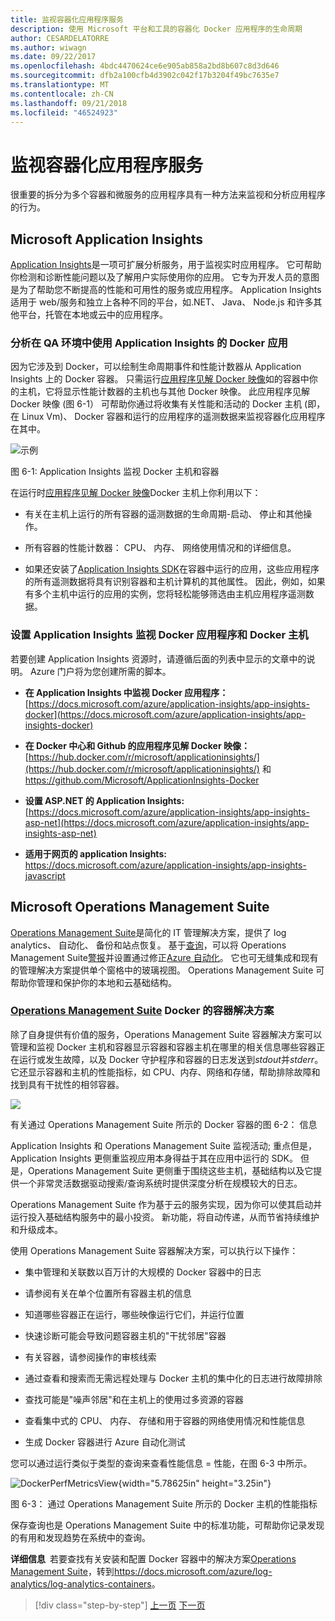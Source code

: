 ```yaml
---
title: 监视容器化应用程序服务
description: 使用 Microsoft 平台和工具的容器化 Docker 应用程序的生命周期
author: CESARDELATORRE
ms.author: wiwagn
ms.date: 09/22/2017
ms.openlocfilehash: 4bdc4470624ce6e905ab858a2bd8b607c8d3d646
ms.sourcegitcommit: dfb2a100cfb4d3902c042f17b3204f49bc7635e7
ms.translationtype: MT
ms.contentlocale: zh-CN
ms.lasthandoff: 09/21/2018
ms.locfileid: "46524923"
---
```

# <a name="monitor-containerized-application-services"></a>监视容器化应用程序服务

很重要的拆分为多个容器和微服务的应用程序具有一种方法来监视和分析应用程序的行为。

## <a name="microsoft-application-insights"></a>Microsoft Application Insights

[Application Insights](https://docs.microsoft.com/azure/application-insights/app-insights-overview)是一项可扩展分析服务，用于监视实时应用程序。 它可帮助你检测和诊断性能问题以及了解用户实际使用你的应用。 它专为开发人员的意图是为了帮助您不断提高的性能和可用性的服务或应用程序。 Application Insights 适用于 web/服务和独立上各种不同的平台，如.NET、 Java、 Node.js 和许多其他平台，托管在本地或云中的应用程序。

### <a name="analyzing-docker-apps-in-qa-environments-using-application-insights"></a>分析在 QA 环境中使用 Application Insights 的 Docker 应用

因为它涉及到 Docker，可以绘制生命周期事件和性能计数器从 Application Insights 上的 Docker 容器。 只需运行[应用程序见解 Docker 映像](https://hub.docker.com/r/microsoft/applicationinsights/)如的容器中你的主机，它将显示性能计数器的主机也与其他 Docker 映像。 此应用程序见解 Docker 映像 (图 6-1） 可帮助你通过将收集有关性能和活动的 Docker 主机 (即，在 Linux Vm)、 Docker 容器和运行的应用程序的遥测数据来监视容器化应用程序在其中。

![示例](./media/image1.png)

图 6-1: Application Insights 监视 Docker 主机和容器

在运行时[应用程序见解 Docker 映像](https://hub.docker.com/r/microsoft/applicationinsights/)Docker 主机上你利用以下：

-   有关在主机上运行的所有容器的遥测数据的生命周期-启动、 停止和其他操作。

-   所有容器的性能计数器： CPU、 内存、 网络使用情况和的详细信息。

-   如果还安装了[Application Insights SDK](https://docs.microsoft.com/azure/application-insights/app-insights-asp-net)在容器中运行的应用，这些应用程序的所有遥测数据将具有识别容器和主机计算机的其他属性。 因此，例如，如果有多个主机中运行的应用的实例，您将轻松能够筛选由主机应用程序遥测数据。

### <a name="setting-up-application-insights-to-monitor-docker-applications-and-docker-hosts"></a>设置 Application Insights 监视 Docker 应用程序和 Docker 主机

若要创建 Application Insights 资源时，请遵循后面的列表中显示的文章中的说明。 Azure 门户将为您创建所需的脚本。

-   **在 Application Insights 中监视 Docker 应用程序：**  [https://docs.microsoft.com/azure/application-insights/app-insights-docker](https://docs.microsoft.com/azure/application-insights/app-insights-docker)

-   **在 Docker 中心和 Github 的应用程序见解 Docker 映像：**  
[https://hub.docker.com/r/microsoft/applicationinsights/](https://hub.docker.com/r/microsoft/applicationinsights/) 和 <https://github.com/Microsoft/ApplicationInsights-Docker>

-   **设置 ASP.NET 的 Application Insights:**  
[https://docs.microsoft.com/azure/application-insights/app-insights-asp-net](https://docs.microsoft.com/azure/application-insights/app-insights-asp-net)

-   **适用于网页的 application Insights:**  
<https://docs.microsoft.com/azure/application-insights/app-insights-javascript>

## <a name="microsoft-operations-management-suite"></a>Microsoft Operations Management Suite

[Operations Management Suite](https://microsoft.com/oms)是简化的 IT 管理解决方案，提供了 log analytics、 自动化、 备份和站点恢复。 基于[查询](https://blogs.technet.microsoft.com/msoms/2016/01/21/easy-microsoft-operations-management-suite-search-queries/)，可以将 Operations Management Suite[警报](https://docs.microsoft.com/azure/operations-management-suite/operations-management-suite-monitoring-alerts)并设置通过修正[Azure 自动化](https://docs.microsoft.com/azure/automation/)。 它也可无缝集成和现有的管理解决方案提供单个窗格中的玻璃视图。 Operations Management Suite 可帮助你管理和保护你的本地和云基础结构。

### <a name="operations-management-suitehttpsmicrosoftcomoms-container-solution-for-docker"></a>[Operations Management Suite](https://microsoft.com/oms) Docker 的容器解决方案

除了自身提供有价值的服务，Operations Management Suite 容器解决方案可以管理和监视 Docker 主机和容器显示容器和容器主机在哪里的相关信息哪些容器正在运行或发生故障，以及 Docker 守护程序和容器的日志发送到*stdout*并*stderr*。 它还显示容器和主机的性能指标，如 CPU、内存、网络和存储，帮助排除故障和找到具有干扰性的相邻容器。

![](./media/image2.png)

有关通过 Operations Management Suite 所示的 Docker 容器的图 6-2： 信息

Application Insights 和 Operations Management Suite 监视活动; 重点但是，Application Insights 更侧重监视应用本身得益于其在应用中运行的 SDK。 但是，Operations Management Suite 更侧重于围绕这些主机，基础结构以及它提供一个非常灵活数据驱动搜索/查询系统时提供深度分析在规模较大的日志。

Operations Management Suite 作为基于云的服务实现，因为你可以使其启动并运行投入基础结构服务中的最小投资。 新功能，将自动传递，从而节省持续维护和升级成本。

使用 Operations Management Suite 容器解决方案，可以执行以下操作：

-   集中管理和关联数以百万计的大规模的 Docker 容器中的日志

-   请参阅有关在单个位置所有容器主机的信息

-   知道哪些容器正在运行，哪些映像运行它们，并运行位置

-   快速诊断可能会导致问题容器主机的"干扰邻居"容器

-   有关容器，请参阅操作的审核线索

-   通过查看和搜索而无需远程处理与 Docker 主机的集中化的日志进行故障排除

-   查找可能是"噪声邻居"和在主机上的使用过多资源的容器

-   查看集中式的 CPU、 内存、 存储和用于容器的网络使用情况和性能信息

-   生成 Docker 容器进行 Azure 自动化测试

您可以通过运行类似于类型的查询来查看性能信息 = 性能，在图 6-3 中所示。

![DockerPerfMetricsView](./media/image3.png){width="5.78625in" height="3.25in"}

图 6-3： 通过 Operations Management Suite 所示的 Docker 主机的性能指标

保存查询也是 Operations Management Suite 中的标准功能，可帮助你记录发现的有用和发现趋势在系统中的查询。

**详细信息** 若要查找有关安装和配置 Docker 容器中的解决方案[Operations Management Suite](https://microsoft.com/oms)，转到<https://docs.microsoft.com/azure/log-analytics/log-analytics-containers>。

>[!div class="step-by-step"]
[上一页](manage-production-docker-environments.md)
[下一页](../key-takeaways/index.md)
